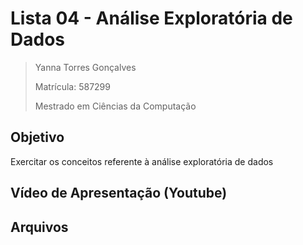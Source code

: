 # Lista 04 - Análise Exploratória de Dados

>Yanna Torres Gonçalves
>
>Matrícula: 587299
>
>Mestrado em Ciências da Computação

## Objetivo
Exercitar os conceitos referente à análise exploratória de dados

## Vídeo de Apresentação (Youtube)


## Arquivos
